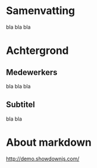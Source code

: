 # Samenvatting
bla bla bla
# Achtergrond
## Medewerkers
bla bla bla
## Subtitel
bla bla

# About markdown
http://demo.showdownjs.com/
